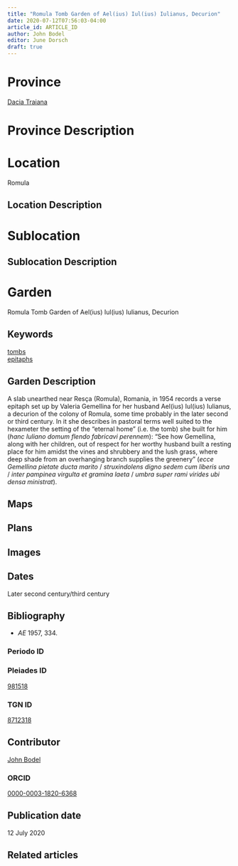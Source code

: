 ```yaml
---
title: "Romula Tomb Garden of Ael(ius) Iul(ius) Iulianus, Decurion"
date: 2020-07-12T07:56:03-04:00
article_id: ARTICLE_ID
author: John Bodel
editor: June Dorsch
draft: true
---
```


# Province

[Dacia Traiana](/province/dacia_traiana)

# Province Description


# Location

Romula

## Location Description

<!-- LEAVE THIS BLANK FOR NOW -->

# Sublocation

<!--
[AREA WITHIN LOCATION, LIKE “PALATINE HILL”](GEOREFERENCE LINK)
A sublocation is any area larger than an individual garden, but located within a location. I would always try to include a link to a controlled vocabulary here if possible. This ID may well be different from the Garden ID, e.g., Pompeii versus a Garden in one of the houses which has its own Pleiades ID.
-->

## Sublocation Description

<!-- DESCRIPTION -->

# Garden

Romula Tomb Garden of Ael(ius) Iul(ius) Iulianus, Decurion

## Keywords

[tombs](http://vocab.getty.edu/page/aat/300005926)  
[epitaphs](http://vocab.getty.edu/page/aat/300028729)

## Garden Description

A slab unearthed near Resça (Romula), Romania, in 1954 records a verse epitaph set up by Valeria Gemellina for her husband Ael(ius) Iul(ius) Iulianus, a decurion of the colony of Romula, some time probably in the later second or third century. In it she describes in pastoral terms well suited to the hexameter the setting of the “eternal home” (i.e. the tomb) she built for him (*hanc Iuliano domum flendo fabricavi perennem*): “See how Gemellina, along with her children, out of respect for her worthy husband built a resting place for him amidst the vines and shrubbery and the lush grass, where deep shade from an overhanging branch supplies the greenery” (*ecce Gemellina pietate ducta marito* / *struxindolens digno sedem cum liberis una* / *inter pampinea virgulta et gramina laeta* / *umbra super rami virides ubi densa ministrat*).

## Maps

<!--
![ALT_TEXT](IMG_URL)
*CAPTION*
-->

## Plans

<!--
![ALT_TEXT](IMG_URL)
*CAPTION*
-->

## Images

<!--
![ALT_TEXT](IMG_URL)
*CAPTION*
-->

## Dates

Later second century/third century

## Bibliography

* *AE* 1957, 334.

### Periodo ID

<!-- [PERIODO_ID](https://pleiades.stoa.org/places/PLEIADES_ID) -->

### Pleiades ID

[981518](https://pleiades.stoa.org/places/981518)

### TGN ID

[8712318](http://vocab.getty.edu/page/tgn/8712318)

## Contributor

[John Bodel](https://www.brown.edu/academics/history/people/john-bodel)

### ORCID

[0000-0003-1820-6368](https://orcid.org/0000-0003-1820-6368)

## Publication date

12 July 2020

## Related articles

<!-- Links to other related articles. Leave blank for now -->
